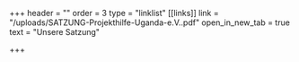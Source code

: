 +++
header = ""
order = 3
type = "linklist"
[[links]]
link = "/uploads/SATZUNG-Projekthilfe-Uganda-e.V..pdf"
open_in_new_tab = true
text = "Unsere Satzung"

+++

